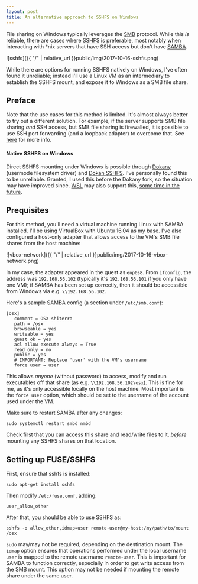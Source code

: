 ```yaml
---
layout: post
title: An alternative approach to SSHFS on Windows
---
```


File sharing on Windows typically leverages the [SMB](https://en.wikipedia.org/wiki/Server_Message_Block) protocol. While this *is* reliable, there are cases where [SSHFS](https://en.wikipedia.org/wiki/SSHFS) is preferable, most notably when interacting with *nix servers that have SSH access but don't have [SAMBA](https://en.wikipedia.org/wiki/Samba_(software)).

![sshfs]({{ "/" | relative_url }}public/img/2017-10-16-sshfs.png)

While there are options for running SSHFS natively on Windows, I've often found it unreliable; instead I'll use a Linux VM as an intermediary to establish the SSHFS mount, and expose it to Windows as a SMB file share.

<!--more-->

## Preface
Note that the use cases for this method is limited. It's almost always better to try out a different solution. For example, if the server supports SMB file sharing *and* SSH access, but SMB file sharing is firewalled, it is possible to use SSH port forwarding (and a loopback adapter) to overcome that. See [here](https://www.simonholywell.com/post/2009/04/samba-file-share-over-ssh-tunnel/) for more info. 

#### Native SSHFS on Windows
Direct SSHFS mounting under Windows is possible through [Dokany](https://github.com/dokan-dev/dokany) (usermode filesystem driver) and [Dokan SSHFS](https://github.com/dokan-dev/dokan-sshfs). I've personally found this to be unreliable. Granted, I used this before the Dokany fork, so the situation may have improved since. [WSL](https://en.wikipedia.org/wiki/Windows_Subsystem_for_Linux) may also support this, [some time in the future](https://wpdev.uservoice.com/forums/266908-command-prompt-console-bash-on-ubuntu-on-windo/suggestions/13522845-add-fuse-filesystem-in-userspace-support-in-wsl).

## Prequisites
For this method, you'll need a virtual machine running Linux with SAMBA installed. I'll be using VirtualBox with Ubuntu 16.04 as my base. I've also configured a host-only adapter that allows access to the VM's SMB file shares from the host machine:

![vbox-network]({{ "/" | relative_url }}public/img/2017-10-16-vbox-network.png)

In my case, the adapter appeared in the guest as `enp0s8`. From `ifconfig`, the address was `192.168.56.102` (typically it's `192.168.56.101` if you only have one VM); if SAMBA has been set up correctly, then it should be accessible from Windows via e.g. `\\192.168.56.102`.

Here's a sample SAMBA config (a section under `/etc/smb.conf`):

```
[osx]
   comment = OSX shiterra
   path = /osx
   browseable = yes
   writeable = yes
   guest ok = yes
   acl allow execute always = True
   read only = no
   public = yes
   # IMPORTANT: Replace 'user' with the VM's username
   force user = user
```

This allows *anyone* (without password) to access, modify and run executables off that share (as e.g. `\\192.168.56.102\osx`). This is fine for me, as it's only accessible locally on the host machine. Most important is the `force user` option, which should be set to the username of the account used under the VM.

Make sure to restart SAMBA after any changes:

```
sudo systemctl restart smbd nmbd
```

Check first that you can access this share and read/write files to it, *before* mounting any SSHFS shares on that location.

## Setting up FUSE/SSHFS

First, ensure that sshfs is installed:

```
sudo apt-get install sshfs
```

Then modify `/etc/fuse.conf`, adding:

```
user_allow_other
```

After that, you should be able to use SSHFS as:

```
sshfs -o allow_other,idmap=user remote-user@my-host:/my/path/to/mount /osx
```

`sudo` may/may not be required, depending on the destination mount. The `idmap` option ensures that operations performed under the local username `user` is mapped to the remote username `remote-user`. This is important for SAMBA to function correctly, especially in order to get write access from the SMB mount. This option may not be needed if mounting the remote share under the same user.

